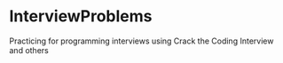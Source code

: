 InterviewProblems
=================

Practicing for programming interviews using Crack the Coding Interview and others

